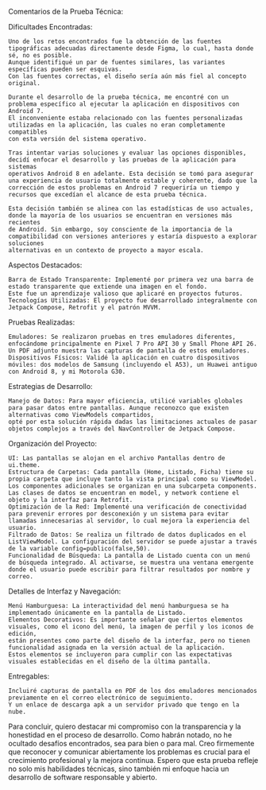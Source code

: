 Comentarios de la Prueba Técnica:

Dificultades Encontradas:

    Uno de los retos encontrados fue la obtención de las fuentes tipográficas adecuadas directamente desde Figma, lo cual, hasta donde sé, no es posible.
    Aunque identifiqué un par de fuentes similares, las variantes específicas pueden ser esquivas.
    Con las fuentes correctas, el diseño sería aún más fiel al concepto original.

    Durante el desarrollo de la prueba técnica, me encontré con un problema específico al ejecutar la aplicación en dispositivos con Android 7. 
    El inconveniente estaba relacionado con las fuentes personalizadas utilizadas en la aplicación, las cuales no eran completamente compatibles
    con esta versión del sistema operativo.
    
    Tras intentar varias soluciones y evaluar las opciones disponibles, decidí enfocar el desarrollo y las pruebas de la aplicación para sistemas 
    operativos Android 8 en adelante. Esta decisión se tomó para asegurar una experiencia de usuario totalmente estable y coherente, dado que la 
    corrección de estos problemas en Android 7 requeriría un tiempo y recursos que excedían el alcance de esta prueba técnica.
    
    Esta decisión también se alinea con las estadísticas de uso actuales, donde la mayoría de los usuarios se encuentran en versiones más recientes
    de Android. Sin embargo, soy consciente de la importancia de la compatibilidad con versiones anteriores y estaría dispuesto a explorar soluciones
    alternativas en un contexto de proyecto a mayor escala.

Aspectos Destacados:

    Barra de Estado Transparente: Implementé por primera vez una barra de estado transparente que extiende una imagen en el fondo.
    Este fue un aprendizaje valioso que aplicaré en proyectos futuros.
    Tecnologías Utilizadas: El proyecto fue desarrollado integralmente con Jetpack Compose, Retrofit y el patrón MVVM.

Pruebas Realizadas:

    Emuladores: Se realizaron pruebas en tres emuladores diferentes, enfocándome principalmente en Pixel 7 Pro API 30 y Small Phone API 26. 
    Un PDF adjunto muestra las capturas de pantalla de estos emuladores.
    Dispositivos Físicos: Validé la aplicación en cuatro dispositivos móviles: dos modelos de Samsung (incluyendo el A53), un Huawei antiguo con Android 8, y mi Motorola G30.

Estrategias de Desarrollo:

    Manejo de Datos: Para mayor eficiencia, utilicé variables globales para pasar datos entre pantallas. Aunque reconozco que existen alternativas como ViewModels compartidos,
    opté por esta solución rápida dadas las limitaciones actuales de pasar objetos complejos a través del NavController de Jetpack Compose.

Organización del Proyecto:

    UI: Las pantallas se alojan en el archivo Pantallas dentro de ui.theme.
    Estructura de Carpetas: Cada pantalla (Home, Listado, Ficha) tiene su propia carpeta que incluye tanto la vista principal como su ViewModel.
    Los componentes adicionales se organizan en una subcarpeta components. Las clases de datos se encuentran en model, y network contiene el objeto y la interfaz para Retrofit.
    Optimización de la Red: Implementé una verificación de conectividad para prevenir errores por desconexión y un sistema para evitar llamadas innecesarias al servidor, lo cual mejora la experiencia del usuario.
    Filtrado de Datos: Se realiza un filtrado de datos duplicados en el ListViewModel. La configuración del servidor se puede ajustar a través de la variable config=publico(false,50).
    Funcionalidad de Búsqueda: La pantalla de Listado cuenta con un menú de búsqueda integrado. Al activarse, se muestra una ventana emergente donde el usuario puede escribir para filtrar resultados por nombre y correo.

Detalles de Interfaz y Navegación:

    Menú Hamburguesa: La interactividad del menú hamburguesa se ha implementado únicamente en la pantalla de Listado.
    Elementos Decorativos: Es importante señalar que ciertos elementos visuales, como el icono del menú, la imagen de perfil y los iconos de edición,
    están presentes como parte del diseño de la interfaz, pero no tienen funcionalidad asignada en la versión actual de la aplicación. 
    Estos elementos se incluyeron para cumplir con las expectativas visuales establecidas en el diseño de la última pantalla.

Entregables:

    Incluiré capturas de pantalla en PDF de los dos emuladores mencionados previamente en el correo electrónico de seguimiento.
    Y un enlace de descarga apk a un servidor privado que tengo en la nube.
    
Para concluir, quiero destacar mi compromiso con la transparencia y la honestidad en el proceso de desarrollo. Como habrán notado, no he ocultado desafíos encontrados, sea para bien o para mal. Creo firmemente que reconocer y comunicar abiertamente los problemas es crucial para el crecimiento profesional y la mejora continua. Espero que esta prueba refleje no solo mis habilidades técnicas, sino también mi enfoque hacia un desarrollo 
de software responsable y abierto.
